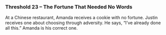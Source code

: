 ### **Threshold 23 – The Fortune That Needed No Words**

At a Chinese restaurant, Amanda receives a cookie with no fortune. Justin receives one about choosing through adversity. He says, “I’ve already done all this.” Amanda is his correct one.